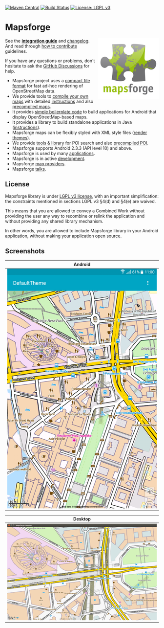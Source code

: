 [![Maven Central](https://img.shields.io/maven-central/v/org.mapsforge/mapsforge-core.svg)](https://search.maven.org/search?q=g:org.mapsforge)
[![Build Status](https://travis-ci.org/mapsforge/mapsforge.svg?branch=master)](https://travis-ci.org/mapsforge/mapsforge)
[![License: LGPL v3](https://img.shields.io/badge/License-LGPL%20v3-blue.svg)](http://www.gnu.org/licenses/lgpl-3.0)

# Mapsforge

<img src="docs/logo/Mapsforge.svg" style="bottom:0;" width="200" align="right">

See the **[integration guide](docs/Integration.md)** and [changelog](docs/Changelog.md). And read through [how to contribute](docs/CONTRIBUTING.md) guidelines.

If you have any questions or problems, don't hesitate to ask the [GitHub Discussions](https://github.com/mapsforge/mapsforge/discussions) for help.

- Mapsforge project uses a [compact file format](docs/Specification-Binary-Map-File.md) for fast ad-hoc rendering of OpenStreetMap data.
- We provide tools to [compile your own maps](docs/Getting-Started-Map-Writer.md) with detailed [instructions](docs/MapCreation.md) and also [precompiled maps](https://download.mapsforge.org/).
- It provides [simple boilerplate code](mapsforge-samples-android/src/main/java/org/mapsforge/samples/android/GettingStarted.java) to build applications for Android that display OpenStreetMap-based maps.
- It provides a library to build standalone applications in Java ([instructions](docs/Desktop.md)).
- Mapsforge maps can be flexibly styled with XML style files ([render themes](docs/Rendertheme.md)).
- We provide [tools & library](docs/POI.md) for POI search and also [precompiled POI](https://download.mapsforge.org/).
- Mapsforge supports Android 2.3.3 (API level 10) and above.
- Mapsforge is used by many [applications](docs/Mapsforge-Applications.md).
- Mapsforge is in active [development](docs/Contributors.md). 
- Mapsforge [map providers](docs/Mapsforge-Maps.md).
- Mapsforge [talks](docs/Mapsforge-Talks.md).

## License

Mapsforge library is under [LGPL v3 license](http://www.gnu.org/licenses/lgpl-3.0), with an important simplification: the constraints mentioned in sections LGPL v3 §4(d) and §4(e) are waived.

This means that you are allowed to convey a Combined Work without providing the user any way to recombine or relink the application and without providing any shared library mechanism.

In other words, you are allowed to include Mapsforge library in your Android application, without making your application open source.

## Screenshots

| Android       |
| ------------- |
|<img src="docs/images/android.png" width="1000">|

| Desktop       |
| ------------- |
|![Desktop](docs/images/desktop.png)|
